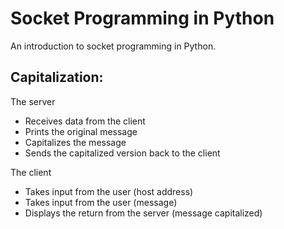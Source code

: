 # Socket Programming in Python

An introduction to socket programming in Python.

## Capitalization:

The server
 * Receives data from the client
 * Prints the original message
 * Capitalizes the message
 * Sends the capitalized version back to the client

The client
 * Takes input from the user (host address)
 * Takes input from the user (message)
 * Displays the return from the server (message capitalized)


